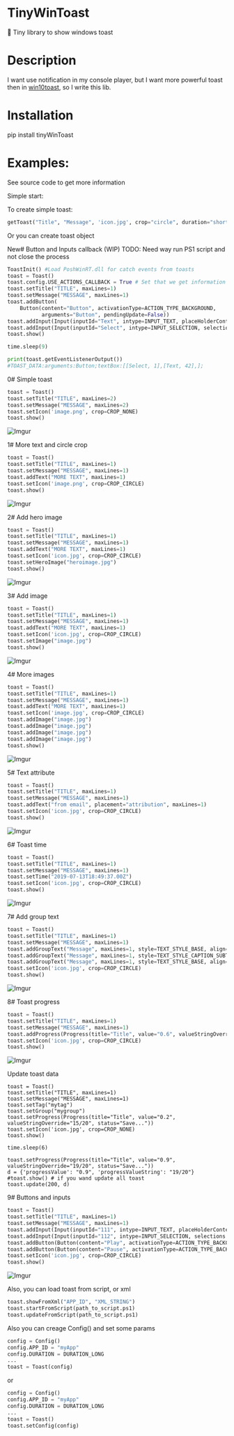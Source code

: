 # TinyWinToast

:email: Tiny library to show windows toast

# Description
I want use notification in my console player, but I want more powerful toast then in [win10toast](https://github.com/jithurjacob/Windows-10-Toast-Notifications "win10toast"),
so I write this lib.

# Installation

pip install tinyWinToast

# Examples:

See source code to get more information

Simple start:

To create simple toast:

```python
getToast("Title", "Message", 'icon.jpg', crop="circle", duration="short", appId="MyApp", isMute=True).show()
```

Or you can create toast object

New# Button and Inputs callback (WIP)
TODO: Need way run PS1 script and not close the process
```python
ToastInit() #Load PoshWinRT.dll for catch events from toasts
toast = Toast()
toast.config.USE_ACTIONS_CALLBACK = True # Set that we get information about actions
toast.setTitle("TITLE", maxLines=1)
toast.setMessage("MESSAGE", maxLines=1)
toast.addButton(
    Button(content="Button", activationType=ACTION_TYPE_BACKGROUND,
           arguments="Button", pendingUpdate=False))
toast.addInput(Input(inputId="Text", intype=INPUT_TEXT, placeHolderContent="Input text..."))
toast.addInput(Input(inputId="Select", intype=INPUT_SELECTION, selections = [("1","Yes"), ("2","No"), ("3","Maybe")], defaultInput="1"))
toast.show()

time.sleep(9)

print(toast.getEventListenerOutput())
#TOAST_DATA:arguments:Button;textBox:[[Select, 1],[Text, 42],];
```


0# Simple toast

```python
toast = Toast()
toast.setTitle("TITLE", maxLines=2)
toast.setMessage("MESSAGE", maxLines=2)
toast.setIcon('image.png', crop=CROP_NONE)
toast.show()
```

![Imgur](https://github.com/J-CITY/TinyWinToast/blob/master/screens/0.png)

1# More text and circle crop

```python
toast = Toast()
toast.setTitle("TITLE", maxLines=1)
toast.setMessage("MESSAGE", maxLines=1)
toast.addText("MORE TEXT", maxLines=1)
toast.setIcon('image.png', crop=CROP_CIRCLE)
toast.show()
```

![Imgur](https://github.com/J-CITY/TinyWinToast/blob/master/screens/1.png)

2# Add hero image

```python
toast = Toast()
toast.setTitle("TITLE", maxLines=1)
toast.setMessage("MESSAGE", maxLines=1)
toast.addText("MORE TEXT", maxLines=1)
toast.setIcon('icon.jpg', crop=CROP_CIRCLE)
toast.setHeroImage("heroimage.jpg")
toast.show()
```

![Imgur](https://github.com/J-CITY/TinyWinToast/blob/master/screens/2.png)

3# Add image

```python
toast = Toast()
toast.setTitle("TITLE", maxLines=1)
toast.setMessage("MESSAGE", maxLines=1)
toast.addText("MORE TEXT", maxLines=1)
toast.setIcon('icon.jpg', crop=CROP_CIRCLE)
toast.setImage("image.jpg")
toast.show()
```

![Imgur](https://github.com/J-CITY/TinyWinToast/blob/master/screens/3.png)

4# More images

```python
toast = Toast()
toast.setTitle("TITLE", maxLines=1)
toast.setMessage("MESSAGE", maxLines=1)
toast.addText("MORE TEXT", maxLines=1)
toast.setIcon('image.jpg', crop=CROP_CIRCLE)
toast.addImage("image.jpg")
toast.addImage("image.jpg")
toast.addImage("image.jpg")
toast.addImage("image.jpg")
toast.show()
```

![Imgur](https://github.com/J-CITY/TinyWinToast/blob/master/screens/4.png)

5# Text attribute

```python
toast = Toast()
toast.setTitle("TITLE", maxLines=1)
toast.setMessage("MESSAGE", maxLines=1)
toast.addText("from email", placement="attribution", maxLines=1)
toast.setIcon('icon.jpg', crop=CROP_CIRCLE)
toast.show()
```

![Imgur](https://github.com/J-CITY/TinyWinToast/blob/master/screens/5.png)

6# Toast time 

```python
toast = Toast()
toast.setTitle("TITLE", maxLines=1)
toast.setMessage("MESSAGE", maxLines=1)
toast.setTime("2019-07-13T18:49:37.00Z")
toast.setIcon('icon.jpg', crop=CROP_CIRCLE)
toast.show()
```

![Imgur](https://github.com/J-CITY/TinyWinToast/blob/master/screens/6.png)

7# Add group text

```python
toast = Toast()
toast.setTitle("TITLE", maxLines=1)
toast.setMessage("MESSAGE", maxLines=1)
toast.addGroupText("Message", maxLines=1, style=TEXT_STYLE_BASE, align=TEXT_ALIGN_LEFT)
toast.addGroupText("Message", maxLines=1, style=TEXT_STYLE_CAPTION_SUBTLE, align=TEXT_ALIGN_LEFT)
toast.addGroupText("Message", maxLines=1, style=TEXT_STYLE_BASE, align=TEXT_ALIGN_RIGHT)
toast.setIcon('icon.jpg', crop=CROP_CIRCLE)
toast.show()
```

![Imgur](https://github.com/J-CITY/TinyWinToast/blob/master/screens/7.png)

8# Toast progress

```python
toast = Toast()
toast.setTitle("TITLE", maxLines=1)
toast.setMessage("MESSAGE", maxLines=1)
toast.addProgress(Progress(title="Title", value="0.6", valueStringOverride="15/20", status="Save..."))
toast.setIcon('icon.jpg', crop=CROP_CIRCLE)
toast.show()
```

![Imgur](https://github.com/J-CITY/TinyWinToast/blob/master/screens/8.png)

Update toast data

```puthon
toast = Toast()
toast.setTitle("TITLE", maxLines=1)
toast.setMessage("MESSAGE", maxLines=1)
toast.setTag("mytag")
toast.setGroup("mygroup")
toast.setProgress(Progress(title="Title", value="0.2", valueStringOverride="15/20", status="Save..."))
toast.setIcon('icon.jpg', crop=CROP_NONE)
toast.show()

time.sleep(6)

toast.setProgress(Progress(title="Title", value="0.9", valueStringOverride="19/20", status="Save..."))
d = {'progressValue': "0.9", 'progressValueString': "19/20"}
#toast.show() # if you wand update all toast
toast.update(200, d)
```

9# Buttons and inputs

```python
toast = Toast()
toast.setTitle("TITLE", maxLines=1)
toast.setMessage("MESSAGE", maxLines=1)
toast.addInput(Input(inputId="111", intype=INPUT_TEXT, placeHolderContent="Input text..."))
toast.addInput(Input(inputId="112", intype=INPUT_SELECTION, selections = [("1","Yes"), ("2","No"), ("3","Maybe")], defaultInput="1"))
toast.addButton(Button(content="Play", activationType=ACTION_TYPE_BACKGROUND, arguments="dismiss", pendingUpdate=False))
toast.addButton(Button(content="Pause", activationType=ACTION_TYPE_BACKGROUND, arguments="http://www.google.com", pendingUpdate=False))
toast.setIcon('icon.jpg', crop=CROP_CIRCLE)
toast.show()
```

![Imgur](https://github.com/J-CITY/TinyWinToast/blob/master/screens/9.png)

Also, you can load toast from script, or xml

```python
toast.showFromXml("APP_ID", "XML_STRING")
toast.startFromScript(path_to_script.ps1)
toast.updateFromScript(path_to_script.ps1)
```

Also you can creage Config() and set some params
```python
config = Config()
config.APP_ID = "myApp"
config.DURATION = DURATION_LONG
...
toast = Toast(config)
```

or 

```python
config = Config()
config.APP_ID = "myApp"
config.DURATION = DURATION_LONG
...
toast = Toast()
toast.setConfig(config)
```

